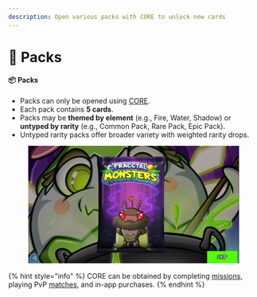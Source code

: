 ```yaml
---
description: Open various packs with CORE to unlock new cards
---
```


# 🎁 Packs

#### 📦 Packs

* Packs can only be opened using [CORE](currencies.md).
* Each pack contains **5 cards**.
* Packs may be **themed by element** (e.g., Fire, Water, Shadow) or **untyped by rarity** (e.g., Common Pack, Rare Pack, Epic Pack).
* Untyped rarity packs offer broader variety with weighted rarity drops.

<figure><img src="../.gitbook/assets/Recording 2025-05-19 190427 - frame at 0m1s (1).jpg" alt=""><figcaption></figcaption></figure>

{% hint style="info" %}
CORE can be obtained by completing [missions](missions.md), playing PvP [matches](game-modes.md), and in-app purchases.&#x20;
{% endhint %}
